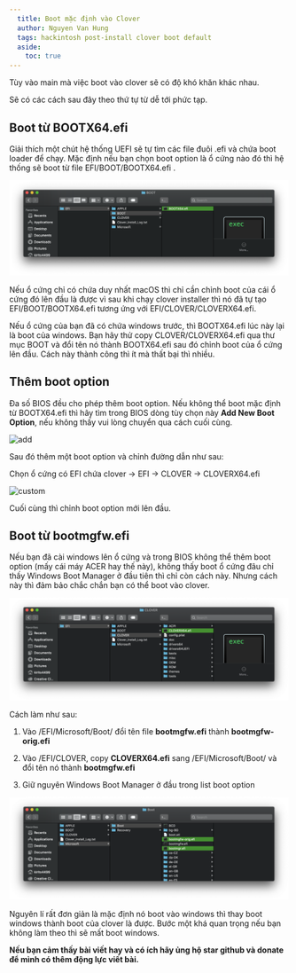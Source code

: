 ```yaml
---
  title: Boot mặc định vào Clover
  author: Nguyen Van Hung
  tags: hackintosh post-install clover boot default
  aside:
    toc: true
---
```


Tùy vào main mà việc boot vào clover sẽ có độ khó khăn khác nhau.

Sẽ có các cách sau đây theo thứ tự từ dễ tới phức tạp.

## Boot từ BOOTX64.efi

Giải thích một chút hệ thống UEFI sẽ tự tìm các file đuôi .efi và chứa boot loader để chạy. Mặc định nếu bạn chọn boot option là ổ cứng nào đó thì hệ thống sẽ boot từ file EFI/BOOT/BOOTX64.efi .

![bootx64](/assets/images/hackintosh/boot/bootx64.png)

Nếu ổ cứng chỉ có chứa duy nhất macOS thì chỉ cần chỉnh boot của cái ổ cứng đó lên đầu là được vì sau khi chạy clover installer thì nó đã tự tạo EFI/BOOT/BOOTX64.efi tương ứng với EFI/CLOVER/CLOVERX64.efi.

Nếu ổ cứng của bạn đã có chứa windows trước, thì BOOTX64.efi lúc này lại là boot của windows. Bạn hãy thử copy CLOVER/CLOVERX64.efi qua thư mục BOOT và đổi tên nó thành BOOTX64.efi sau đó chỉnh boot của ổ cứng lên đầu. Cách này thành công thì ít mà thất bại thì nhiều.

## Thêm boot option
Đa số BIOS đều cho phép thêm boot option. Nếu không thể boot mặc định từ BOOTX64.efi thì hãy tìm trong BIOS dòng tùy chọn này __Add New Boot Option__, nếu không thấy vui lòng chuyển qua cách cuối cùng.

![add](https://2.bp.blogspot.com/-deg_-y4Aunk/VEYuB8HOqmI/AAAAAAAAAz0/-34xaLPTHjE/s1600/IMG_0225_zpsc090d8b7.jpg)

Sau đó thêm một boot option và chỉnh đường dẫn như sau:

Chọn ổ cứng có EFI chứa clover -> EFI -> CLOVER -> CLOVERX64.efi

![custom](https://3.bp.blogspot.com/-7_lMzbDn9os/VEYuPKsqV2I/AAAAAAAAAz8/FTZ4dGr8AaI/s1600/IMG_0226_zps2ef2c14c.jpg)

Cuối cùng thì chỉnh boot option mới lên đầu.

## Boot từ bootmgfw.efi

Nếu bạn đã cài windows lên ổ cứng và trong BIOS không thể thêm boot option (mấy cái máy ACER hay thế này), không thấy boot ổ cứng đâu chỉ thấy Windows Boot Manager ở đầu tiên thì chỉ còn cách này. Nhưng cách này thì đảm bảo chắc chắn bạn có thể boot vào clover.

![cloverx64](/assets/images/hackintosh/boot/cloverx64.png)

Cách làm như sau:

1. Vào /EFI/Microsoft/Boot/ đổi tên file __bootmgfw.efi__ thành
__bootmgfw-orig.efi__

2. Vào /EFI/CLOVER, copy __CLOVERX64.efi__ sang /EFI/Microsoft/Boot/ và đổi tên nó thành __bootmgfw.efi__

3. Giữ nguyên Windows Boot Manager ở đầu trong list boot option

![bootmgfw](/assets/images/hackintosh/boot/bootmgfw.png)

Nguyên lí rất đơn giản là mặc định nó boot vào windows thì thay boot windows thành boot của clover là được. Bước một khá quan trọng nếu bạn không làm theo thì sẽ mất boot windows.

__Nếu bạn cảm thấy bài viết hay và có ích hãy ủng hộ star github và donate để mình có thêm động lực viết bài.__
